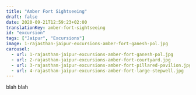 ```yaml
---
title: "Amber Fort Sightseeing"
draft: false
date: 2020-09-21T12:59:23+02:00
translationKey: amber-fort-sightseeing
id: "excursion"
tags: ["Jaipur", "Excursions"] 
image: 1-rajasthan-jaipur-excursions-amber-fort-ganesh-pol.jpg
carousel:
  - url: 1-rajasthan-jaipur-excursions-amber-fort-ganesh-pol.jpg
  - url: 2-rajasthan-jaipur-excursions-amber-fort-courtyard.jpg
  - url: 3-rajasthan-jaipur-excursions-amber-fort-pillared-pavilion.jpg
  - url: 4-rajasthan-jaipur-excursions-amber-fort-large-stepwell.jpg
---
```

blah blah